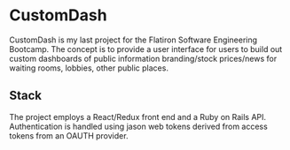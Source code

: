 # CustomDash

CustomDash is my last project for the Flatiron Software Engineering Bootcamp.  The concept is to provide a user interface for users to build out custom dashboards of public information branding/stock prices/news for waiting rooms, lobbies, other public places.

## Stack

The project employs a React/Redux front end and a Ruby on Rails API.  Authentication is handled using jason web tokens derived from access tokens from an OAUTH provider.
